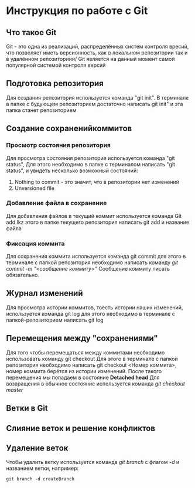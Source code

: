 
# Инструкция по работе с Git 


## Что такое Git

Git - это одна из реализаций, распределённых систем контроля вресий, что позволяет иметь версионность, как в локальном репозитории так и в удалённом репозиториии/ Git является на данный момент самой популярной системой контроля версий

## Подготовка репозитория

Для создания репозитория используется команда "git init". В терминале в папке с будующем репозиторием достаточно написать git init" и эта папка станет репозиторием


## Создание сохраненийкоммитов


### Просмотр состояния репозитория

Для просмотра состояния репозитория используется команда "git status", Для этого необходимо в папке с терминалом написать "git status", и увидеть несколько возможный состояний:
1. Nothing to commit - это значит, что в репозитории нет изменений
2. Unversioned file

### Добавление файла в сохранение

Для добавления файлов в текущий коммит используется команда Git add.lkz этого в папке текущего репозитория написать git add и название файла

### Фиксация коммита

Для сохранения коммита используется команда git commit для этого в терминале с папкой репозитория необходимо написать команду *git commit -m  "<сообщение коммиту>"* Сообщение коммиту писать обязательно.

## Журнал изменений

Для просмотра истории коммитов, тоесть истории наших изменений, используется команда git log для этого необходимо в терминале с папкой-репозиторием написать git log

## Перемещения между "сохранениями"

Для того чтобы перемещаться между коммитами необходимо использовать команду git checkout
Для этого в терминале с папкой репозитория необходимо написать git checkout <Номер коммита>, номер коммита берётся из истории изменений. После такого перемещения мы попадаем в состояние **Detached head** Для возвращения в обычное состояние используется команда *git checkout master*

## Ветки в Git

## Слияние веток и решение конфликтов

## Удаление веток

Чтобы удалить ветку используется команда *git branch* с флагом *-d* и названием ветки, например:

    git branch -d createBranch